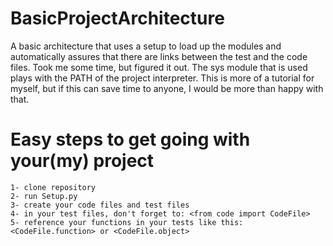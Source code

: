 # BasicProjectArchitecture
A basic architecture that uses a setup to load up the modules and automatically assures that there are links between the test and the code files. Took me some time, but figured it out. The sys module that is used plays with the PATH of the project interpreter. This is more of a tutorial for myself, but if this can save time to anyone, I would be more than happy with that.

# Easy steps to get going with your(my) project
 	1- clone repository
 	2- run Setup.py
 	3- create your code files and test files
 	4- in your test files, don't forget to: <from code import CodeFile>
 	5- reference your functions in your tests like this: <CodeFile.function> or <CodeFile.object>
